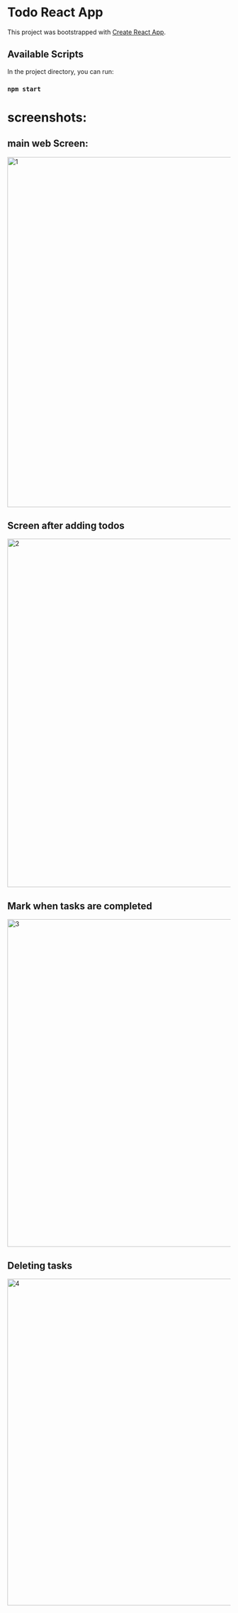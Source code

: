 # Todo React App

This project was bootstrapped with [Create React App](https://github.com/facebook/create-react-app).

## Available Scripts

In the project directory, you can run:

### `npm start`

# screenshots:

## main web Screen:
<img width="789" alt="1" src="https://user-images.githubusercontent.com/48695785/211792175-e6d4b304-4814-4d39-9db7-92ca73971075.png">

## Screen after adding todos

<img width="785" alt="2" src="https://user-images.githubusercontent.com/48695785/211792189-b1c6f0f8-77c2-4082-abd7-8e090a49b14a.png">

## Mark when tasks are completed
<img width="738" alt="3" src="https://user-images.githubusercontent.com/48695785/211792197-380ed56d-7660-4267-a087-184476f80664.png">

## Deleting tasks
<img width="736" alt="4" src="https://user-images.githubusercontent.com/48695785/211792219-c8755c31-329a-43d4-8df7-a7dcf7f4c604.png">
